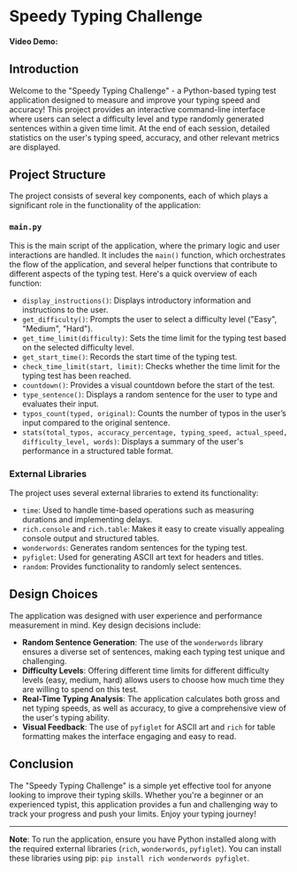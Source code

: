 # Speedy Typing Challenge

#### Video Demo:  <URL HERE>

## Introduction

Welcome to the "Speedy Typing Challenge" - a Python-based typing test application designed to measure and improve your typing speed and accuracy! This project provides an interactive command-line interface where users can select a difficulty level and type randomly generated sentences within a given time limit. At the end of each session, detailed statistics on the user's typing speed, accuracy, and other relevant metrics are displayed.

## Project Structure

The project consists of several key components, each of which plays a significant role in the functionality of the application:

### `main.py`

This is the main script of the application, where the primary logic and user interactions are handled. It includes the `main()` function, which orchestrates the flow of the application, and several helper functions that contribute to different aspects of the typing test. Here's a quick overview of each function:

- `display_instructions()`: Displays introductory information and instructions to the user.
- `get_difficulty()`: Prompts the user to select a difficulty level ("Easy", "Medium", "Hard").
- `get_time_limit(difficulty)`: Sets the time limit for the typing test based on the selected difficulty level.
- `get_start_time()`: Records the start time of the typing test.
- `check_time_limit(start, limit)`: Checks whether the time limit for the typing test has been reached.
- `countdown()`: Provides a visual countdown before the start of the test.
- `type_sentence()`: Displays a random sentence for the user to type and evaluates their input.
- `typos_count(typed, original)`: Counts the number of typos in the user’s input compared to the original sentence.
- `stats(total_typos, accuracy_percentage, typing_speed, actual_speed, difficulty_level, words)`: Displays a summary of the user's performance in a structured table format.

### External Libraries

The project uses several external libraries to extend its functionality:

- `time`: Used to handle time-based operations such as measuring durations and implementing delays.
- `rich.console` and `rich.table`: Makes it easy to create visually appealing console output and structured tables.
- `wonderwords`: Generates random sentences for the typing test.
- `pyfiglet`: Used for generating ASCII art text for headers and titles.
- `random`: Provides functionality to randomly select sentences.

## Design Choices

The application was designed with user experience and performance measurement in mind. Key design decisions include:

- **Random Sentence Generation**: The use of the `wonderwords` library ensures a diverse set of sentences, making each typing test unique and challenging.
- **Difficulty Levels**: Offering different time limits for different difficulty levels (easy, medium, hard) allows users to choose how much time they are willing to spend on this test.
- **Real-Time Typing Analysis**: The application calculates both gross and net typing speeds, as well as accuracy, to give a comprehensive view of the user's typing ability.
- **Visual Feedback**: The use of `pyfiglet` for ASCII art and `rich` for table formatting makes the interface engaging and easy to read.

## Conclusion

The "Speedy Typing Challenge" is a simple yet effective tool for anyone looking to improve their typing skills. Whether you're a beginner or an experienced typist, this application provides a fun and challenging way to track your progress and push your limits. Enjoy your typing journey!

---

**Note**: To run the application, ensure you have Python installed along with the required external libraries (`rich`, `wonderwords`, `pyfiglet`). You can install these libraries using pip: `pip install rich wonderwords pyfiglet`.
